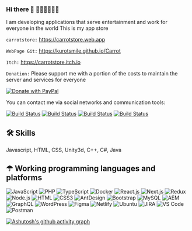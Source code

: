 ### Hi there 👋 🥕🥕🥕🥕🥕🥕

I am developing applications that serve entertainment and work for everyone in the world
This is my app store

`carrotstore:` https://carrotstore.web.app

`WebPage Git:` https://kurotsmile.github.io/Carrot

`Itch:` https://carrotstore.itch.io

`Donation:` Please support me with a portion of the costs to maintain the server and services for everyone

[![Donate with PayPal](https://www.paypalobjects.com/en_US/i/btn/btn_donateCC_LG.gif)](https://www.paypal.com/paypalme/kurotsmile)

You can contact me via social networks and communication tools:

[![Build Status](https://img.shields.io/badge/Facebook-%231877F2.svg)](https://www.facebook.com/kurotsmile) 
[![Build Status](https://img.shields.io/badge/Twitter-%231DA1F2.svg)](https://twitter.com/carrotstore1) 
[![Build Status](https://img.shields.io/badge/linkedin-%230077B5.svg)](https://www.linkedin.com/in/tranthienthanh/) 
[![Build Status](https://img.shields.io/badge/Telegram-2CA5E0)](call://+0978651577) 

## 🛠 Skills
Javascript, HTML, CSS, Unity3d, C++, C#, Java

## ☂ Working programming languages and platforms

![JavaScript](https://img.shields.io/badge/JavaScript-F7DF1E?style=flat-square&logo=javascript&logoColor=black)
![PHP](https://img.shields.io/badge/PHP-F7F7F7?style=flat-square&logo=php&logoColor=00A7D0)
![TypeScript](https://img.shields.io/badge/TypeScript-007ACC?style=flat-square&logo=typescript&logoColor=white)
![Docker](https://img.shields.io/badge/Docker-0CC1F3?style=flat-square&logo=docker&logoColor=white)
![React.js](https://img.shields.io/badge/React.js-0081CB?style=flat-square&logo=react&logoColor=61DAFB)
![Next.js](https://img.shields.io/badge/Next.js-f7f7f7?style=flastic&logo=Next.js&logoColor=000000)
![Redux](https://img.shields.io/badge/Redux-black?style=flastic&logo=Redux&logoColor=764ABC)
![Node.js](https://img.shields.io/badge/Node.js-43853D?style=flat-square&logo=node.js&logoColor=white)
![HTML](https://img.shields.io/badge/HTML5-E34F26?style=flat-square&logo=html5&logoColor=white)
![CSS3](https://img.shields.io/badge/CSS3-1572B6?style=flat-square&logo=css3&logoColor=white)
![AntDesign](https://img.shields.io/badge/AntDesign-f7f7f7?style=flastic&logo=AntDesign&logoColor=0170FE)
![Bootstrap](https://img.shields.io/badge/Bootstrap-563D7C?style=flat-square&logo=bootstrap&logoColor=white)
![MySQL](https://img.shields.io/badge/MySQL-005C84?style=flat-square&logo=mysql&logoColor=white)
![AEM](https://img.shields.io/badge/AEM-31658D?style=flastic&logo=adobe&logoColor=white)
![GraphQL](https://img.shields.io/badge/GraphQL-F7F7F7?style=flat-square&logo=graphql&logoColor=49A248)
![WordPress](https://img.shields.io/badge/WordPress-%23DD0031.svg?&style=flat-wordpress&logo=redis&logoColor=white)
![Figma](https://img.shields.io/badge/Figma-f7f7f7?style=flastic&logo=Figma&logoColor=F24E1E)
![Netlify](https://img.shields.io/badge/Netlify-00C7B7?style=flat-square&logo=netlify&logoColor=white)
![Ubuntu](https://img.shields.io/badge/Ubuntu-E05924?style=flat-square&logo=ubuntu&logoColor=black)
![JIRA](https://img.shields.io/badge/JIRA-000000?style=flat-square&logo=jira&logoColor=D9224D)
![VS Code](https://img.shields.io/badge/VisualStudio-2C2B30?style=flastic&logo=VisualStudioCode&logoColor=007ACC)
![Postman](https://img.shields.io/badge/Postman-f7f7f7?style=flastic&logo=Postman&logoColor=FF6C37)

[![Ashutosh's github activity graph](https://github-readme-activity-graph.vercel.app/graph?username=kurotsmile&custom_title=CarrotApp&hide_border=true&theme=github&bg_color=ffffff)](https://carrotstore.web.app)
